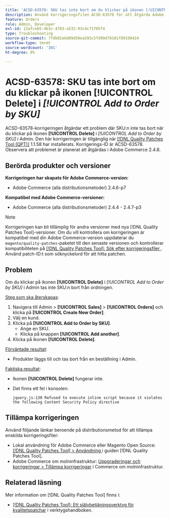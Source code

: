 ```yaml
---
title: 'ACSD-63578: SKU tas inte bort om du klickar på ikonen [!UICONTROL Delete] i [!UICONTROL Add to Order by SKU]'
description: Använd korrigeringsfilen ACSD-63578 för att åtgärda Adobe Commerce-problemet där du inte tar bort SKU:n genom att klicka på ikonen [!UICONTROL Delete] i [!UICONTROL Add to Order by SKU] i Admin.
feature: Orders
role: Admin, Developer
exl-id: 12afceb5-db3c-4783-a532-93c4c71f05f4
type: Troubleshooting
source-git-commit: 7fdb02a6d89d50ea593c5fd99d78101f89198424
workflow-type: tm+mt
source-wordcount: '301'
ht-degree: 0%

---
```


# ACSD-63578: SKU tas inte bort om du klickar på ikonen **[!UICONTROL Delete]** i *[!UICONTROL Add to Order by SKU]*

ACSD-63578-korrigeringen åtgärdar ett problem där SKU:n inte tas bort när du klickar på ikonen **[!UICONTROL Delete]** i *[!UICONTROL Add to Order by SKU]* i Admin. Den här korrigeringen är tillgänglig när [[!DNL Quality Patches Tool (QPT)]](/help/tools/quality-patches-tool/quality-patches-tool-to-self-serve-quality-patches.md) 1.1.58 har installerats. Korrigerings-ID är ACSD-63578. Observera att problemet är planerat att åtgärdas i Adobe Commerce 2.4.8.

## Berörda produkter och versioner

**Korrigeringen har skapats för Adobe Commerce-version:**

* Adobe Commerce (alla distributionsmetoder) 2.4.6-p7

**Kompatibel med Adobe Commerce-versioner:**

* Adobe Commerce (alla distributionsmetoder) 2.4.4 - 2.4.7-p3

>[!NOTE]
>
>Korrigeringen kan bli tillämplig för andra versioner med nya [!DNL Quality Patches Tool]-versioner. Om du vill kontrollera om korrigeringen är kompatibel med din Adobe Commerce-version uppdaterar du `magento/quality-patches`-paketet till den senaste versionen och kontrollerar kompatibiliteten på [[!DNL Quality Patches Tool]: Sök efter korrigeringsfiler ](https://experienceleague.adobe.com/tools/commerce-quality-patches/index.html). Använd patch-ID:t som söknyckelord för att hitta patchen.

## Problem

Om du klickar på ikonen **[!UICONTROL Delete]** i *[!UICONTROL Add to Order by SKU]* i Admin tas inte SKU:n bort från ordningen.

<u>Steg som ska återskapas</u>:

1. Navigera till Admin > **[!UICONTROL Sales]** > **[!UICONTROL Orders]** och klicka på **[!UICONTROL Create New Order]**.
1. Välj en kund.
1. Klicka på **[!UICONTROL Add to Order by SKU]**.
   * Ange en SKU.
   * Klicka på knappen **[!UICONTROL Add another]**.
1. Klicka på ikonen **[!UICONTROL Delete]**.

<u>Förväntade resultat</u>:

* Produkter läggs till och tas bort från en beställning i Admin.

<u>Faktiska resultat</u>:

* Ikonen **[!UICONTROL Delete]** fungerar inte.
* Det finns ett fel i konsolen:

  `jquery.js:130 Refused to execute inline script because it violates the following Content Security Policy directive`

## Tillämpa korrigeringen

Använd följande länkar beroende på distributionsmetod för att tillämpa enskilda korrigeringsfiler:

* Lokal användning för Adobe Commerce eller Magento Open Source: [[!DNL Quality Patches Tool] > Användning ](/help/tools/quality-patches-tool/usage.md) i guiden [!DNL Quality Patches Tool].
* Adobe Commerce om molninfrastruktur: [Uppgraderingar och korrigeringar > Tillämpa korrigeringar](https://experienceleague.adobe.com/docs/commerce-cloud-service/user-guide/develop/upgrade/apply-patches.html) i Commerce om molninfrastruktur.

## Relaterad läsning

Mer information om [!DNL Quality Patches Tool] finns i:

* [[!DNL Quality Patches Tool]: Ett självbetjäningsverktyg för kvalitetspatchar](/help/tools/quality-patches-tool/quality-patches-tool-to-self-serve-quality-patches.md) i verktygshandboken.
